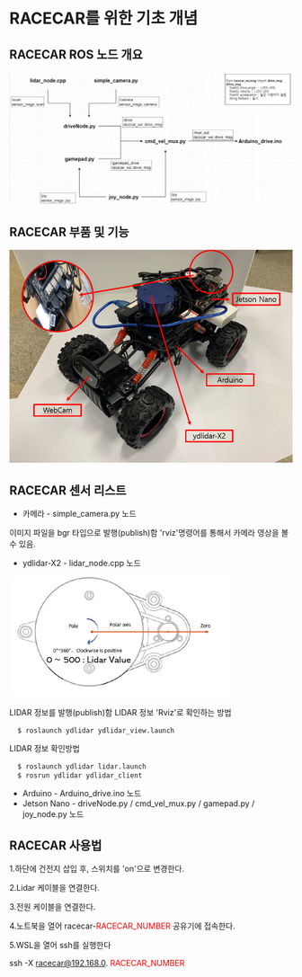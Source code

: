 # RACECAR를 위한 기초 개념

## RACECAR ROS 노드 개요

![get_image](img/get_image.png)

## RACECAR 부품 및 기능

![racecar_fusion](img/racecar_fusion.PNG)

## RACECAR 센서 리스트

* 카메라 - simple_camera.py 노드

이미지 파일을 bgr 타입으로 발행(publish)함
'rviz'명령어를 통해서 카메라 영상을 볼 수 있음.

* ydlidar-X2 - lidar_node.cpp 노드

![ydlidar_figure](img/lidar_figure.png)

LIDAR 정보를 발행(publish)함
LIDAR 정보 'Rviz'로 확인하는 방법

      $ roslaunch ydlidar ydlidar_view.launch

LIDAR 정보 확인방법

      $ roslaunch ydlidar lidar.launch
      $ rosrun ydlidar ydlidar_client

* Arduino - Arduino_drive.ino 노드
* Jetson Nano - driveNode.py / cmd_vel_mux.py / gamepad.py / joy_node.py 노드

## RACECAR 사용법

1.하단에 건전지 삽입 후, 스위치를 'on'으로 변경한다.

2.Lidar 케이블을 연결한다.

3.전원 케이블을 연결한다.

4.노트북을 열어 racecar-<span style="color:red">RACECAR_NUMBER</span> 공유기에 접속한다.

5.WSL을 열어 ssh를 실행한다

ssh -X racecar@192.168.0. <span style ="color:red">RACECAR_NUMBER</span>
